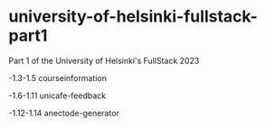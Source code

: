 # university-of-helsinki-fullstack-part1
Part 1 of the University of Helsinki's FullStack 2023

-1.3-1.5 courseinformation

-1.6-1.11 unicafe-feedback

-1.12-1.14 anectode-generator
